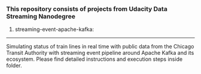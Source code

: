### This repository consists of projects from Udacity Data Streaming Nanodegree

1. streaming-event-apache-kafka:
--------------------------------
Simulating status of train lines in real time with public data from the Chicago Transit Authority with streaming event pipeline around Apache Kafka and its ecosystem. Please find detailed instructions and execution steps inside folder.
